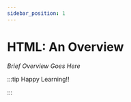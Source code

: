 ```yaml
---
sidebar_position: 1
---
```


# HTML: An Overview

_Brief Overview Goes Here_

:::tip Happy Learning!!

<QuestButton text="Go To Quest" link="https://app.stackup.dev/quest_page/html-an-overview" />

:::

